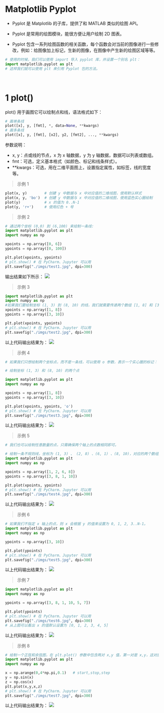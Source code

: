 &emsp;
# Matplotlib Pyplot
- Pyplot 是 Matplotlib 的子库，提供了和 MATLAB 类似的绘图 API。

- Pyplot 是常用的绘图模块，能很方便让用户绘制 2D 图表。

- Pyplot 包含一系列绘图函数的相关函数，每个函数会对当前的图像进行一些修改，例如：给图像加上标记，生新的图像，在图像中产生新的绘图区域等等。


```python
# 使用的时候，我们可以使用 import 导入 pyplot 库，并设置一个别名 plt：
import matplotlib.pyplot as plt
# 这样我们就可以使用 plt 来引用 Pyplot 包的方法。
```

&emsp;
# 1 plot()
plot() 用于画图它可以绘制点和线，语法格式如下：
```python
# 画单条线
plot([x], y, [fmt], *, data=None, **kwargs)
# 画多条线
plot([x], y, [fmt], [x2], y2, [fmt2], ..., **kwargs)
```
参数说明：

- x, y：点或线的节点，x 为 x 轴数据，y 为 y 轴数据，数据可以列表或数组。
- fmt：可选，定义基本格式（如颜色、标记和线条样式）。
- **kwargs：可选，用在二维平面图上，设置指定属性，如标签，线的宽度等。


>示例 1
```python
plot(x, y)        # 创建 y 中数据与 x 中对应值的二维线图，使用默认样式
plot(x, y, 'bo')  # 创建 y 中数据与 x 中对应值的二维线图，使用蓝色实心圈绘制
plot(y)           # x 的值为 0..N-1
plot(y, 'r+')     # 使用红色 + 号
```


>示例 2
```python
# 通过两个坐标 (0,0) 到 (6,100) 来绘制一条线:
import matplotlib.pyplot as plt
import numpy as np

xpoints = np.array([0, 6])
ypoints = np.array([0, 100])

plt.plot(xpoints, ypoints)
# plt.show() # 在 PyCharm、Jupyter 可以用
plt.savefig("./imgs/test1.jpg", dpi=300)
```
输出结果如下所示：
![](imgs/test1.jpg)


>示例 3
```python
import matplotlib.pyplot as plt
import numpy as np
#如果我们要绘制坐标 (1, 3) 到 (8, 10) 的线，我们就需要传递两个数组 [1, 8] 和 [3, 10] 给 plot 函数：
xpoints = np.array([1, 8])
ypoints = np.array([3, 10])

plt.plot(xpoints, ypoints)
# plt.show() # 在 PyCharm、Jupyter 可以用
plt.savefig("./imgs/test2.jpg", dpi=300)
```
以上代码输出结果为：
![](imgs/test2.jpg)

>示例 4
```python
# 如果我们只想绘制两个坐标点，而不是一条线，可以使用 o 参数，表示一个实心圈的标记：

# 绘制坐标 (1, 3) 和 (8, 10) 的两个点

import matplotlib.pyplot as plt
import numpy as np

xpoints = np.array([1, 8])
ypoints = np.array([3, 10])

plt.plot(xpoints, ypoints, 'o')
# plt.show() # 在 PyCharm、Jupyter 可以用
plt.savefig("./imgs/test3.jpg", dpi=300)
```
以上代码输出结果为：
![](imgs/test3.jpg)


>示例 5
```python
# 我们也可以绘制任意数量的点，只需确保两个轴上的点数相同即可。

# 绘制一条不规则线，坐标为 (1, 3) 、 (2, 8) 、(6, 1) 、(8, 10)，对应的两个数组为：[1, 2, 6, 8] 与 [3, 8, 1, 10]。
import matplotlib.pyplot as plt
import numpy as np

xpoints = np.array([1, 2, 6, 8])
ypoints = np.array([3, 8, 1, 10])

plt.plot(xpoints, ypoints)
# plt.show() # 在 PyCharm、Jupyter 可以用
plt.savefig("./imgs/test4.jpg", dpi=300)
```
以上代码输出结果为：
![](imgs/test4.jpg)



>示例 6
```python
# 如果我们不指定 x 轴上的点，则 x 会根据 y 的值来设置为 0, 1, 2, 3..N-1。
import matplotlib.pyplot as plt
import numpy as np

ypoints = np.array([3, 10])

plt.plot(ypoints)
# plt.show() # 在 PyCharm、Jupyter 可以用
plt.savefig("./imgs/test5.jpg", dpi=300)
```
以上代码输出结果为：
![](imgs/test5.jpg)



>示例 7
```python
import matplotlib.pyplot as plt
import numpy as np

ypoints = np.array([3, 8, 1, 10, 5, 7])

plt.plot(ypoints)
# plt.show() # 在 PyCharm、Jupyter 可以用
plt.savefig("./imgs/test6.jpg", dpi=300)
# 从上图可以看出 x 的值默认设置为 [0, 1, 2, 3, 4, 5]
```
以上代码输出结果为：
![](imgs/test6.jpg)





>示例 8
```python
# 绘制一个正弦和余弦图，在 plt.plot() 参数中包含两对 x,y 值，第一对是 x,y，这对应于正弦函数，第二对是 x,z，这对应于余弦函数。
import matplotlib.pyplot as plt
import numpy as np

x = np.arange(0,4*np.pi,0.1)   # start,stop,step
y = np.sin(x)
z = np.cos(x)
plt.plot(x,y,x,z)
# plt.show() # 在 PyCharm、Jupyter 可以用
plt.savefig("./imgs/test7.jpg", dpi=300)
```
以上代码输出结果为：
![](imgs/test7.jpg)


